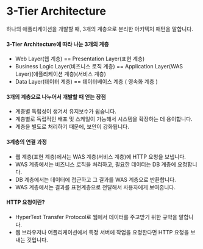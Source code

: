 3-Tier Architecture
========================================================
하나의 애플리케이션을 개발할 때, 3개의 계층으로 분리한 아키텍처 패턴을 말합니다.

#### 3-Tier Architecture에 따라 나눈 3개의 계층
- Web Layer(웹 계층) == Presentation Layer(표현 계층)
- Business Logic Layer(비즈니스 로직 계층) == Application Layer(WAS Layer)(애플리케이션 계층)(서비스 계층)
- Data Layer(데이터 계층) == 데이터베이스 계층 ( 영속화 계층 )

#### 3개의 계층으로 나누어서 개발할 때 얻는 장점
- 계층별 독립성이 생겨서 유지보수가 쉽습니다.
- 계층별로 독립적인 배포 및 스케일이 가능해서 시스템을 확장하는 데 용이합니다.
- 계층을 별도로 처리하기 때문에, 보안이 강화됩니다.

#### 3계층의 연결 과정
- 웹 계층(표현 계층)에서는 WAS 계층(서비스 계층)에 HTTP 요청을 보냅니다.
- WAS 계층에서는 비즈니스 로직을 처리하고, 필요한 데이터는 DB 계층에 요청합니다.
- DB 계층에서는 데이터에 접근하고 그 결과를 WAS 계층으로 반환합니다.
- WAS 계층에서는 결과를 표현계층으로 전달해서 사용자에게 보여줍니다.

#### HTTP 요청이란?
- HyperText Transfer Protocol로 웹에서 데이터를 주고받기 위한 규약을 말합니다.
- 웹 브라우저나 어플리케이션에서 특정 서버에 작업을 요청한다면 HTTP 요청을 보내는 것입니다.

